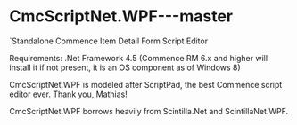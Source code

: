 # CmcScriptNet.WPF---master
`Standalone Commence Item Detail Form Script Editor

Requirements: .Net Framework 4.5 (Commence RM 6.x and higher will install it if not present, it is an OS component as of Windows 8)

CmcScriptNet.WPF is modeled after ScriptPad, the best Commence script editor ever. Thank you, Mathias!

CmcScriptNet.WPF borrows heavily from Scintilla.Net and ScintillaNet.WPF.
